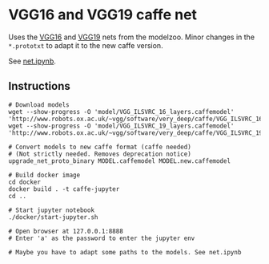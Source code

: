 # VGG16 and VGG19 caffe net

Uses the [VGG16](https://gist.github.com/ksimonyan/211839e770f7b538e2d8#file-readme-md) and [VGG19](https://gist.github.com/ksimonyan/3785162f95cd2d5fee77#file-readme-md) nets from the modelzoo. Minor changes in the `*.prototxt` to adapt it to the new caffe version.

See [net.ipynb](net.ipynb).

## Instructions
```shell
# Download models 
wget --show-progress -O 'model/VGG_ILSVRC_16_layers.caffemodel' 'http://www.robots.ox.ac.uk/~vgg/software/very_deep/caffe/VGG_ILSVRC_16_layers.caffemodel'
wget --show-progress -O 'model/VGG_ILSVRC_19_layers.caffemodel' 'http://www.robots.ox.ac.uk/~vgg/software/very_deep/caffe/VGG_ILSVRC_19_layers.caffemodel'

# Convert models to new caffe format (caffe needed)
# (Not strictly needed. Removes deprecation notice)
upgrade_net_proto_binary MODEL.caffemodel MODEL.new.caffemodel

# Build docker image
cd docker
docker build . -t caffe-jupyter
cd ..

# Start jupyter notebook
./docker/start-jupyter.sh

# Open browser at 127.0.0.1:8888
# Enter 'a' as the password to enter the jupyter env

# Maybe you have to adapt some paths to the models. See net.ipynb
```
